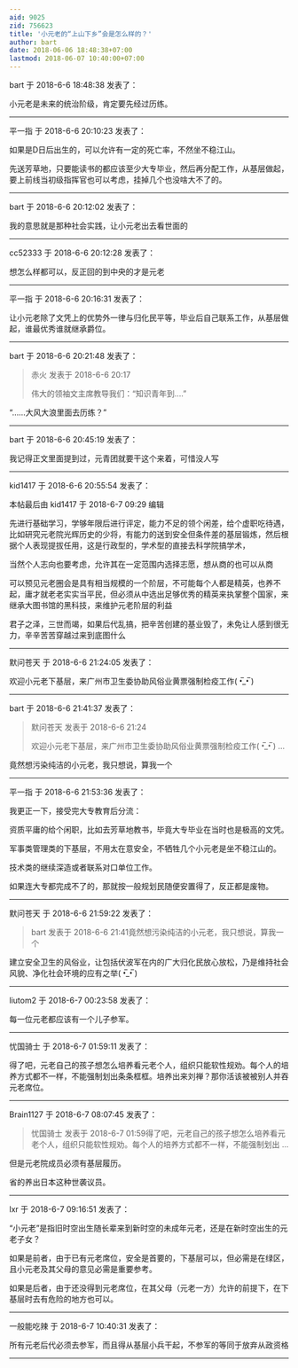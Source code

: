 ```yaml
---
aid: 9025
zid: 756623
title: '小元老的“上山下乡”会是怎么样的？'
author: bart
date: 2018-06-06 18:48:38+07:00
lastmod: 2018-06-07 10:40:00+07:00
---
```


bart 于 2018-6-6 18:48:38 发表了：

小元老是未来的统治阶级，肯定要先经过历练。

---------

平一指 于 2018-6-6 20:10:23 发表了：

如果是D日后出生的，可以允许有一定的死亡率，不然坐不稳江山。

先送芳草地，只要能读书的都应该至少大专毕业，然后再分配工作，从基层做起，要上前线当初级指挥官也可以考虑，挂掉几个也没啥大不了的。

---------

bart 于 2018-6-6 20:12:02 发表了：

我的意思就是那种社会实践，让小元老出去看世面的

---------

cc52333 于 2018-6-6 20:12:28 发表了：

想怎么样都可以，反正回的到中央的才是元老

---------

平一指 于 2018-6-6 20:16:31 发表了：

让小元老除了文凭上的优势外一律与归化民平等，毕业后自己联系工作，从基层做起，谁最优秀谁就继承爵位。

---------

bart 于 2018-6-6 20:21:48 发表了：

> 赤火 发表于 2018-6-6 20:17
> 
> 伟大的领袖文主席教导我们：“知识青年到....”



“……大风大浪里面去历练？”

---------

bart 于 2018-6-6 20:45:19 发表了：

我记得正文里面提到过，元青团就要干这个来着，可惜没人写

---------

kid1417 于 2018-6-6 20:55:54 发表了：

本帖最后由 kid1417 于 2018-6-7 09:29 编辑 

先进行基础学习，学够年限后进行评定，能力不足的领个闲差，给个虚职吃待遇，比如研究元老院光辉历史的少将，有能力的送到安全但条件差的基层锻炼，然后根据个人表现提拔任用，这是行政型的，学术型的直接去科学院搞学术，

当然个人志向也要考虑，允许其在一定范围内选择志愿，想从商的也可以从商

可以预见元老圈会是具有相当规模的一个阶层，不可能每个人都是精英，也养不起，庸才就老老实实当平民，但必须从中选出足够优秀的精英来执掌整个国家，来继承大图书馆的黑科技，来维护元老阶层的利益

君子之泽，三世而竭，如果后代乱搞，把辛苦创建的基业毁了，未免让人感到很无力，辛辛苦苦穿越过来到底图什么

---------

默问苍天 于 2018-6-6 21:24:05 发表了：

欢迎小元老下基层，来广州市卫生委协助风俗业黄票强制检疫工作( •̅\_•̅ )

---------

bart 于 2018-6-6 21:41:37 发表了：

> 默问苍天 发表于 2018-6-6 21:24
> 
> 欢迎小元老下基层，来广州市卫生委协助风俗业黄票强制检疫工作( •̅\_•̅ ) ...



竟然想污染纯洁的小元老，我只想说，算我一个

---------

平一指 于 2018-6-6 21:53:36 发表了：

我更正一下，接受完大专教育后分流：

资质平庸的给个闲职，比如去芳草地教书，毕竟大专毕业在当时也是极高的文凭。

军事类管理类的下基层，不用太在意安全，不牺牲几个小元老是坐不稳江山的。

技术类的继续深造或者联系对口单位工作。

如果连大专都完成不了的，那就按一般规划民随便安置得了，反正都是废物。

---------

默问苍天 于 2018-6-6 21:59:22 发表了：

> bart 发表于 2018-6-6 21:41竟然想污染纯洁的小元老，我只想说，算我一个



建立安全卫生的风俗业，让包括伏波军在内的广大归化民放心放松，乃是维持社会风貌、净化社会环境的应有之举( •̅\_•̅ )

---------

liutom2 于 2018-6-7 00:23:58 发表了：

每一位元老都应该有一个儿子参军。

---------

忧国骑士 于 2018-6-7 01:59:11 发表了：

得了吧，元老自己的孩子想怎么培养看元老个人，组织只能软性规劝。每个人的培养方式都不一样，不能强制划出条条框框。培养出来刘禅？那你活该被被别人并吞元老席位。

---------

Brain1127 于 2018-6-7 08:07:45 发表了：

> 忧国骑士 发表于 2018-6-7 01:59得了吧，元老自己的孩子想怎么培养看元老个人，组织只能软性规劝。每个人的培养方式都不一样，不能强制划出 ...



但是元老院成员必须有基层履历。

省的养出日本这种世袭议员。

---------

lxr 于 2018-6-7 09:16:51 发表了：

“小元老”是指旧时空出生随长辈来到新时空的未成年元老，还是在新时空出生的元老子女？

如果是前者，由于已有元老席位，安全是首要的，下基层可以，但必需是在绿区，且小元老及其父母的意见必需是重要参考。

如果是后者，由于还没得到元老席位，在其父母（元老一方）允许的前提下，在下基层时去有危险的地方也可以。

---------

一般能吃辣 于 2018-6-7 10:40:31 发表了：

所有元老后代必须去参军，而且得从基层小兵干起，不参军的等同于放弃从政资格

---------

